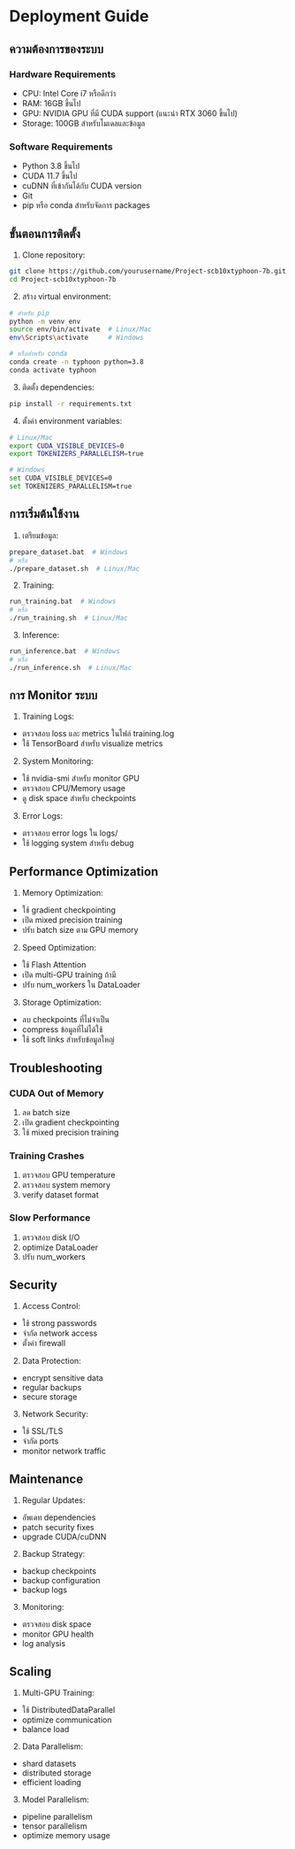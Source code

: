 # Deployment Guide

## ความต้องการของระบบ

### Hardware Requirements
- CPU: Intel Core i7 หรือดีกว่า
- RAM: 16GB ขึ้นไป
- GPU: NVIDIA GPU ที่มี CUDA support (แนะนำ RTX 3060 ขึ้นไป)
- Storage: 100GB สำหรับโมเดลและข้อมูล

### Software Requirements
- Python 3.8 ขึ้นไป
- CUDA 11.7 ขึ้นไป
- cuDNN ที่เข้ากันได้กับ CUDA version
- Git
- pip หรือ conda สำหรับจัดการ packages

## ขั้นตอนการติดตั้ง

1. Clone repository:
```bash
git clone https://github.com/yourusername/Project-scb10xtyphoon-7b.git
cd Project-scb10xtyphoon-7b
```

2. สร้าง virtual environment:
```bash
# สำหรับ pip
python -m venv env
source env/bin/activate  # Linux/Mac
env\Scripts\activate     # Windows

# หรือสำหรับ conda
conda create -n typhoon python=3.8
conda activate typhoon
```

3. ติดตั้ง dependencies:
```bash
pip install -r requirements.txt
```

4. ตั้งค่า environment variables:
```bash
# Linux/Mac
export CUDA_VISIBLE_DEVICES=0
export TOKENIZERS_PARALLELISM=true

# Windows
set CUDA_VISIBLE_DEVICES=0
set TOKENIZERS_PARALLELISM=true
```

## การเริ่มต้นใช้งาน

1. เตรียมข้อมูล:
```bash
prepare_dataset.bat  # Windows
# หรือ
./prepare_dataset.sh  # Linux/Mac
```

2. Training:
```bash
run_training.bat  # Windows
# หรือ
./run_training.sh  # Linux/Mac
```

3. Inference:
```bash
run_inference.bat  # Windows
# หรือ
./run_inference.sh  # Linux/Mac
```

## การ Monitor ระบบ

1. Training Logs:
- ตรวจสอบ loss และ metrics ในไฟล์ training.log
- ใช้ TensorBoard สำหรับ visualize metrics

2. System Monitoring:
- ใช้ nvidia-smi สำหรับ monitor GPU
- ตรวจสอบ CPU/Memory usage
- ดู disk space สำหรับ checkpoints

3. Error Logs:
- ตรวจสอบ error logs ใน logs/
- ใช้ logging system สำหรับ debug

## Performance Optimization

1. Memory Optimization:
- ใช้ gradient checkpointing
- เปิด mixed precision training
- ปรับ batch size ตาม GPU memory

2. Speed Optimization:
- ใช้ Flash Attention
- เปิด multi-GPU training ถ้ามี
- ปรับ num_workers ใน DataLoader

3. Storage Optimization:
- ลบ checkpoints ที่ไม่จำเป็น
- compress ข้อมูลที่ไม่ได้ใช้
- ใช้ soft links สำหรับข้อมูลใหญ่

## Troubleshooting

### CUDA Out of Memory
1. ลด batch size
2. เปิด gradient checkpointing
3. ใช้ mixed precision training

### Training Crashes
1. ตรวจสอบ GPU temperature
2. ตรวจสอบ system memory
3. verify dataset format

### Slow Performance
1. ตรวจสอบ disk I/O
2. optimize DataLoader
3. ปรับ num_workers

## Security

1. Access Control:
- ใช้ strong passwords
- จำกัด network access
- ตั้งค่า firewall

2. Data Protection:
- encrypt sensitive data
- regular backups
- secure storage

3. Network Security:
- ใช้ SSL/TLS
- จำกัด ports
- monitor network traffic

## Maintenance

1. Regular Updates:
- อัพเดท dependencies
- patch security fixes
- upgrade CUDA/cuDNN

2. Backup Strategy:
- backup checkpoints
- backup configuration
- backup logs

3. Monitoring:
- ตรวจสอบ disk space
- monitor GPU health
- log analysis

## Scaling

1. Multi-GPU Training:
- ใช้ DistributedDataParallel
- optimize communication
- balance load

2. Data Parallelism:
- shard datasets
- distributed storage
- efficient loading

3. Model Parallelism:
- pipeline parallelism
- tensor parallelism
- optimize memory usage
